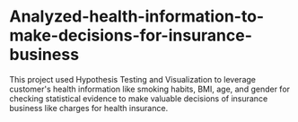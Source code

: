 # Analyzed-health-information-to-make-decisions-for-insurance-business
This project used Hypothesis Testing and Visualization to leverage customer's health information like smoking habits, BMI, age, and gender for checking statistical evidence to make valuable decisions of insurance business like charges for health insurance.
